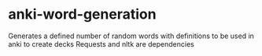 # anki-word-generation

Generates a defined number of random words with definitions to be used in anki to create decks
Requests and nltk are dependencies